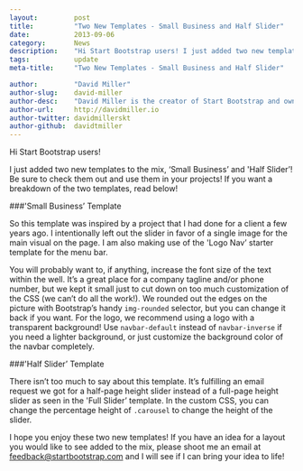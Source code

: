 ```yaml
---
layout:			post
title:			"Two New Templates - Small Business and Half Slider"
date:			2013-09-06
category:		News
description:	"Hi Start Bootstrap users! I just added two new templates to the mix..."
tags:			update
meta-title:		"Two New Templates - Small Business and Half Slider"

author:			"David Miller"
author-slug:	david-miller
author-desc:	"David Miller is the creator of Start Bootstrap and owner of Blackrock Digital. He is a front end web designer and developer working out of sunny Orlando, Florida."
author-url:		http://davidmiller.io
author-twitter:	davidmillerskt
author-github:	davidtmiller
---
```

Hi Start Bootstrap users!

I just added two new templates to the mix, ‘Small Business’ and 'Half Slider’! Be sure to check them out and use them in your projects! If you want a breakdown of the two templates, read below!

###'Small Business’ Template

So this template was inspired by a project that I had done for a client a few years ago. I intentionally left out the slider in favor of a single image for the main visual on the page. I am also making use of the 'Logo Nav’ starter template for the menu bar.

You will probably want to, if anything, increase the font size of the text within the well. It’s a great place for a company tagline and/or phone number, but we kept it small just to cut down on too much customization of the CSS (we can’t do all the work!). We rounded out the edges on the picture with Bootstrap’s handy `img-rounded` selector, but you can change it back if you want. For the logo, we recommend using a logo with a transparent background! Use `navbar-default` instead of `navbar-inverse` if you need a lighter background, or just customize the background color of the navbar completely.

###'Half Slider’ Template

There isn’t too much to say about this template. It’s fulfilling an email request we got for a half-page height slider instead of a full-page height slider as seen in the 'Full Slider’ template. In the custom CSS, you can change the percentage height of `.carousel` to change the height of the slider.

I hope you enjoy these two new templates! If you have an idea for a layout you would like to see added to the mix, please shoot me an email at feedback@startbootstrap.com and I will see if I can bring your idea to life!